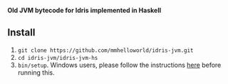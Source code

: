 **Old JVM bytecode for Idris implemented in Haskell**

## Install

1. `git clone https://github.com/mmhelloworld/idris-jvm.git`
1. `cd idris-jvm/idris-jvm-hs`
1. `bin/setup`. Windows users, please follow the instructions [here](docs/windows.md) before running this.